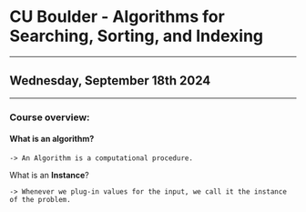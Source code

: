 # CU Boulder - Algorithms for Searching, Sorting, and Indexing
----------------
## Wednesday, September 18th 2024
-----------------
### Course overview:

#### What is an algorithm?

    -> An Algorithm is a computational procedure.

What is an __Instance__?

    -> Whenever we plug-in values for the input, we call it the instance of the problem.  
